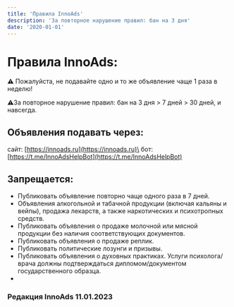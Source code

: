```yaml
---
title: 'Правила InnoAds'
description: 'За повторное нарушение правил: бан на 3 дня'
date: '2020-01-01'
---
```


# Правила InnoAds:

⚠️ Пожалуйста, не подавайте одно и то же объявление чаще 1 раза в неделю!

⚠️За повторное нарушение правил: бан на 3 дня > 7 дней > 30 дней, и навсегда.

## Объявления подавать через:
сайт: [https://innoads.ru](https://innoads.ru)\
бот: [https://t.me/InnoAdsHelpBot](https://t.me/InnoAdsHelpBot)

## Запрещается:

* Публиковать объявление повторно чаще одного раза в 7 дней.
* Объявления алкогольной и табачной продукции (включая кальяны и вейпы), продажа лекарств, а также наркотических и психотропных средств.
* Публиковать объявления о продаже молочной или мясной продукции без наличия соответствующих документов.
* Публиковать объявления о продаже реплик.
* Публиковать политические лозунги и призывы.
* Публиковать объявления о духовных практиках. Услуги психолога/врача должны подтверждаться дипломом/документом государственного образца.
*

### Редакция InnoAds 11.01.2023
